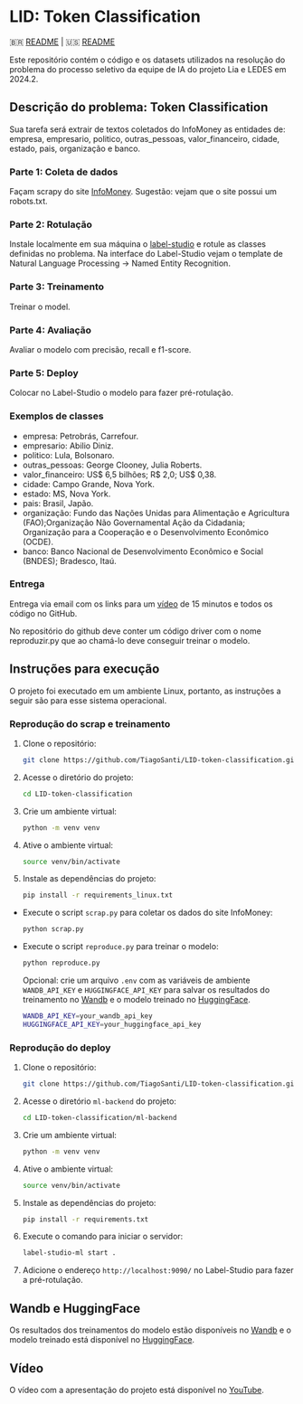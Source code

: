 # LID: Token Classification

🇧🇷 [README](README.md) | 🇺🇸 [README](README.en.md)

Este repositório contém o código e os datasets utilizados na resolução do problema do processo seletivo da equipe de IA do projeto Lia e LEDES em 2024.2.

## Descrição do problema: Token Classification

Sua tarefa será extrair de textos coletados do InfoMoney as entidades de: empresa, empresario, politico, outras_pessoas, valor_financeiro, cidade, estado, pais, organização e banco.

### Parte 1: Coleta de dados

Façam scrapy do site [InfoMoney](https://www.infomoney.com.br/). Sugestão: vejam que o site possui um robots.txt.

### Parte 2: Rotulação

Instale localmente em sua máquina o [label-studio](https://labelstud.io/) e rotule as classes definidas no problema. Na interface do Label-Studio vejam o template de Natural Language Processing -> Named Entity Recognition.

### Parte 3: Treinamento

Treinar o model.

### Parte 4: Avaliação

Avaliar o modelo com precisão, recall e f1-score.

### Parte 5: Deploy

Colocar no Label-Studio o modelo para fazer pré-rotulação.

### Exemplos de classes

- empresa: Petrobrás, Carrefour.
- empresario: Abilio Diniz.
- politico: Lula, Bolsonaro.
- outras_pessoas: George Clooney, Julia Roberts.
- valor_financeiro: US$ 6,5 bilhões; R$ 2,0; US$ 0,38.
- cidade: Campo Grande, Nova York.
- estado: MS, Nova York.
- pais: Brasil, Japão.
- organização: Fundo das Nações Unidas para Alimentação e Agricultura (FAO);Organização Não Governamental Ação da Cidadania; Organização para a Cooperação e o Desenvolvimento Econômico (OCDE).
- banco: Banco Nacional de Desenvolvimento Econômico e Social (BNDES); Bradesco, Itaú.

### Entrega

Entrega via email com os links para um [vídeo]() de 15 minutos e todos os código no GitHub.

No repositório do github deve conter um código driver com o nome reproduzir.py que ao chamá-lo deve conseguir treinar o modelo.

## Instruções para execução

O projeto foi executado em um ambiente Linux, portanto, as instruções a seguir são para esse sistema operacional.

### Reprodução do scrap e treinamento

1. Clone o repositório:

    ```bash
    git clone https://github.com/TiagoSanti/LID-token-classification.git
    ```

2. Acesse o diretório do projeto:

    ```bash
    cd LID-token-classification
    ```

3. Crie um ambiente virtual:

    ```bash
    python -m venv venv
    ```

4. Ative o ambiente virtual:

    ```bash
    source venv/bin/activate
    ```

5. Instale as dependências do projeto:

    ```bash
    pip install -r requirements_linux.txt
    ```

- Execute o script `scrap.py` para coletar os dados do site InfoMoney:

    ```bash
    python scrap.py
    ```

- Execute o script `reproduce.py` para treinar o modelo:

    ```bash
    python reproduce.py
    ```

    Opcional: crie um arquivo `.env` com as variáveis de ambiente `WANDB_API_KEY` e `HUGGINGFACE_API_KEY` para salvar os resultados do treinamento no [Wandb](https://wandb.ai/) e o modelo treinado no [HuggingFace](https://huggingface.co/).

    ```bash
    WANDB_API_KEY=your_wandb_api_key
    HUGGINGFACE_API_KEY=your_huggingface_api_key
    ```

### Reprodução do deploy

1. Clone o repositório:

    ```bash
    git clone https://github.com/TiagoSanti/LID-token-classification.git
    ```

2. Acesse o diretório `ml-backend` do projeto:

    ```bash
    cd LID-token-classification/ml-backend
    ```

3. Crie um ambiente virtual:

    ```bash
    python -m venv venv
    ```

4. Ative o ambiente virtual:

    ```bash
    source venv/bin/activate
    ```

5. Instale as dependências do projeto:

    ```bash
    pip install -r requirements.txt
    ```

6. Execute o comando para iniciar o servidor:

    ```bash
    label-studio-ml start .
    ```

7. Adicione o endereço `http://localhost:9090/` no Label-Studio para fazer a pré-rotulação.

## Wandb e HuggingFace

Os resultados dos treinamentos do modelo estão disponíveis no [Wandb](https://wandb.ai/tiagosanti/ner-finetuning/workspace?nw=nwusertiagosanti) e o modelo treinado está disponível no [HuggingFace](https://huggingface.co/TiagoSanti/bert-ner-finetuned/tree/main).

## Vídeo

O vídeo com a apresentação do projeto está disponível no [YouTube]().